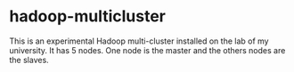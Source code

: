 # hadoop-multicluster
This is an experimental Hadoop multi-cluster installed on the lab of my university.
It has 5 nodes. One node is the master and the others nodes are the slaves.
